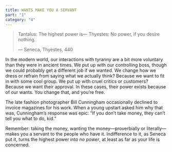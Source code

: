 ```yaml
---
title: WANTS MAKE YOU A SERVANT
part: "1"
category: "4"
---
```


> Tantalus: The highest power is—
> Thyestes: No power, if you desire nothing.
>
> — Seneca, Thyestes, 440

In the modern world, our interactions with tyranny are a bit more voluntary than they were in ancient times. We put up with our controlling boss, though we could probably get a different job if we wanted. We change how we dress or refrain from saying what we actually think? Because we want to fit in with some cool group. We put up with cruel critics or customers? Because we want their approval. In these cases, their power exists because of our wants. You change that, and you’re free.

The late fashion photographer Bill Cunningham occasionally declined to invoice magazines for his work. When a young upstart asked him why that was, Cunningham’s response was epic: “If you don’t take money, they can’t tell you what to do, kid.”

Remember: taking the money, wanting the money—proverbially or literally—makes you a servant to the people who have it. Indifference to it, as Seneca put it, turns the highest power into _no power_, at least as far as your life is concerned.
